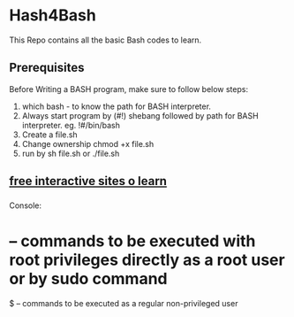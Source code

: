 # Hash4Bash
This Repo contains all the basic Bash codes to learn.

## Prerequisites
Before Writing a BASH program, make sure to follow below steps:

1. which bash - to know the path for BASH interpreter.
2. Always start program by (#!) shebang followed by path for BASH interpreter.
eg. !#/bin/bash
3. Create a file.sh
4. Change ownership chmod +x file.sh
5. run by sh file.sh or ./file.sh

## [free interactive sites o learn](https://www.learnshell.org/)

###
Console:
# – commands to be executed with root privileges directly as a root user or by sudo command
$ – commands to be executed as a regular non-privileged user


